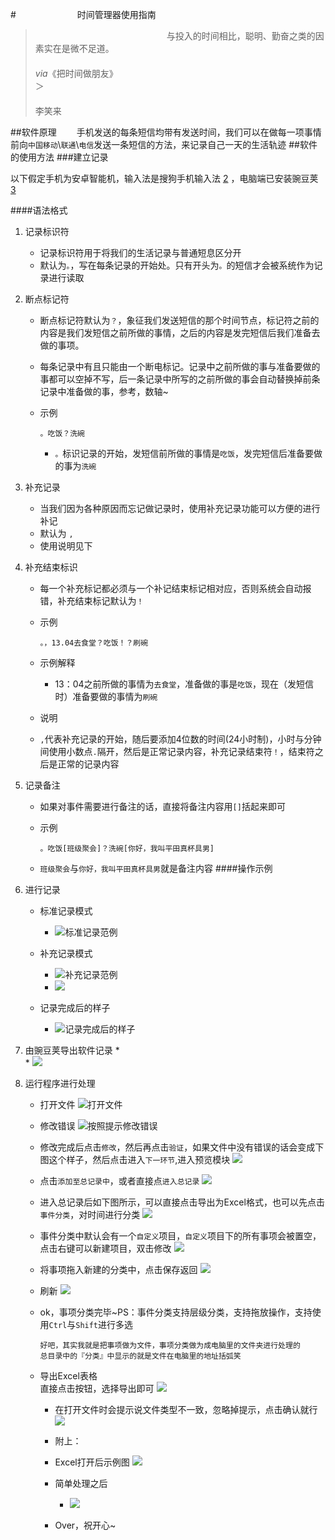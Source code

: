 #　　　　　　　时间管理器使用指南

>    　　　　　　　　　　　　　　　与投入的时间相比，聪明、勤奋之类的因素实在是微不足道。  
>　　　
>   　　　　　　　　　　　　　　　　　　　　　　　　　　　　　　　　　　　　　　　　　　*via*《把时间做朋友》  
＞  　　　　　　　　　　　　　　　　　　　　　　　　　　　　　　　　　　　　　　　　　　　　　　　李笑来

##软件原理
　　手机发送的每条短信均带有发送时间，我们可以在做每一项事情前向`中国`<code>移动</code>\\<code>联通</code>\\<code>电信</code>发送一条短信的方法，来记录自己一天的生活轨迹
##软件的使用方法
###建立记录

以下假定手机为安卓智能机，输入法是搜狗手机输入法 [2] ，电脑端已安装豌豆荚 [3]

####语法格式
1.	记录标识符
	*	记录标识符用于将我们的生活记录与普通短息区分开
	*	默认为`。`，写在每条记录的开始处。只有开头为`。`的短信才会被系统作为记录进行读取
2.	断点标记符
	*	断点标记符默认为`？`，象征我们发送短信的那个时间节点，标记符之前的内容是我们发短信之前所做的事情，之后的内容是发完短信后我们准备去做的事项。
	*	每条记录中有且只能由一个断电标记。记录中之前所做的事与准备要做的事都可以空掉不写，后一条记录中所写的之前所做的事会自动替换掉前条记录中准备做的事，参考，数轴~
	*	示例	
	
			。吃饭？洗碗
	
	    *	`。`标识记录的开始，发短信前所做的事情是`吃饭`，发完短信后准备要做的事为`洗碗`	
3.	补充记录
	*	当我们因为各种原因而忘记做记录时，使用补充记录功能可以方便的进行补记
	*	默认为 `,`  
	*	使用说明见下
4.	补充结束标识
	*	每一个补充标记都必须与一个补记结束标记相对应，否则系统会自动报错，补充结束标记默认为`！`
	*	示例
		
			。，13.04去食堂？吃饭！？刷碗	
	*   示例解释
    	*   13：04之前所做的事情为`去食堂`，准备做的事是`吃饭`，现在（发短信时）准备要做的事情为`刷碗`
    *	说明
	*	`,`代表补充记录的开始，随后要添加4位数的时间(24小时制)，小时与分钟间使用小数点`.`隔开，然后是正常记录内容，补充记录结束符`！`，结束符之后是正常的记录内容  
5.	记录备注
	*	如果对事件需要进行备注的话，直接将备注内容用`[]`括起来即可
	*	示例  
				
	        。吃饭[班级聚会]？洗碗[你好，我叫平田真杯具男]
		
	*	`班级聚会`与`你好，我叫平田真杯具男`就是备注内容
####操作示例  
 1. 进行记录  
	*	标准记录模式
		*	![标准记录范例](http://timerecord-timerecord.stor.sinaapp.com/%E7%A4%BA%E4%BE%8B%E5%9B%BE%E7%89%87/%E6%A0%87%E5%87%86%E8%AE%B0%E5%BD%95%E8%8C%83%E4%BE%8B.png)

	*	补充记录模式
		*	![补充记录范例](http://timerecord-timerecord.stor.sinaapp.com/%E7%A4%BA%E4%BE%8B%E5%9B%BE%E7%89%87/%E8%A1%A5%E5%85%85%E8%AE%B0%E5%BD%95%E8%8C%83%E4%BE%8B.png)
		*	![](http://timerecord-timerecord.stor.sinaapp.com/%E7%A4%BA%E4%BE%8B%E5%9B%BE%E7%89%87/%E8%A1%A5%E5%85%85%E8%AE%B0%E5%BD%95%E8%8C%83%E4%BE%8B2.png)

	*	记录完成后的样子
		*	![记录完成后的样子](http://timerecord-timerecord.stor.sinaapp.com/%E7%A4%BA%E4%BE%8B%E5%9B%BE%E7%89%87/%E8%AE%B0%E5%BD%95%E8%8C%83%E4%BE%8B.png)

 2. 由豌豆荚导出软件记录
 	*	
 		*	![](http://timerecord-timerecord.stor.sinaapp.com/%E7%A4%BA%E4%BE%8B%E5%9B%BE%E7%89%87/%E5%AF%BC%E5%87%BA.JPG)
 3. 运行程序进行处理
 	*	打开文件
 			![打开文件](http://timerecord-timerecord.stor.sinaapp.com/%E7%A4%BA%E4%BE%8B%E5%9B%BE%E7%89%87/%E6%89%93%E5%BC%80%E6%96%87%E4%BB%B6.JPG)
 	*	修改错误
 			![按照提示修改错误](http://timerecord-timerecord.stor.sinaapp.com/%E7%A4%BA%E4%BE%8B%E5%9B%BE%E7%89%87/%E6%8C%89%E6%8F%90%E7%A4%BA%E4%BF%AE%E6%94%B9%E8%AE%B0%E5%BD%95%E4%B8%AD%E5%AD%98%E5%9C%A8%E7%9A%84%E9%94%99%E8%AF%AF.JPG)	
 	*	修改完成后点击`修改`，然后再点击`验证`，如果文件中没有错误的话会变成下图这个样子，然后点击进入`下一环节`,进入预览模块
 		![](http://timerecord-timerecord.stor.sinaapp.com/%E7%A4%BA%E4%BE%8B%E5%9B%BE%E7%89%87/%E9%AA%8C%E8%AF%81%E5%AE%8C%E6%AF%95%EF%BC%8C%E7%82%B9%E5%87%BB%E8%BF%9B%E5%85%A5%E4%B8%8B%E4%B8%80%E7%8E%AF%E8%8A%82.JPG)	
	*	点击`添加至总记录中`，或者直接点`进入总记录`
		![](http://timerecord-timerecord.stor.sinaapp.com/%E7%A4%BA%E4%BE%8B%E5%9B%BE%E7%89%87/%E6%B7%BB%E5%8A%A0%E8%87%B3%E6%80%BB%E8%AE%B0%E5%BD%95.JPG)
	*	进入总记录后如下图所示，可以直接点击导出为Excel格式，也可以先点击`事件分类`，对时间进行分类
		![](http://timerecord-timerecord.stor.sinaapp.com/%E7%A4%BA%E4%BE%8B%E5%9B%BE%E7%89%87/%E8%BF%9B%E5%85%A5%E6%80%BB%E8%AE%B0%E5%BD%95.JPG)	
	*	事件分类中默认会有一个`自定义`项目，`自定义`项目下的所有事项会被置空，点击右键可以新建项目，双击修改
		![](http://timerecord-timerecord.stor.sinaapp.com/%E7%A4%BA%E4%BE%8B%E5%9B%BE%E7%89%87/%E4%BA%8B%E4%BB%B6%E5%88%86%E7%B1%BB.JPG)
	*	将事项拖入新建的分类中，点击保存返回
		![](http://timerecord-timerecord.stor.sinaapp.com/%E7%A4%BA%E4%BE%8B%E5%9B%BE%E7%89%87/%E4%BF%9D%E5%AD%98.JPG)
	*	刷新
		![](http://timerecord-timerecord.stor.sinaapp.com/%E7%A4%BA%E4%BE%8B%E5%9B%BE%E7%89%87/%E4%BF%9D%E5%AD%98%E5%90%8E%E5%88%B7%E6%96%B0.JPG)
	*	ok，事项分类完毕~PS：事件分类支持层级分类，支持拖放操作，支持使用`Ctrl`与`Shift`进行多选
				
	        好吧，其实我就是把事项做为文件，事项分类做为成电脑里的文件夹进行处理的
			总目录中的『分类』中显示的就是文件在电脑里的地址括弧笑   
		
 	*	导出Excel表格	
 		直接点击按钮，选择导出即可
		![](http://timerecord-timerecord.stor.sinaapp.com/%E7%A4%BA%E4%BE%8B%E5%9B%BE%E7%89%87/%E5%AF%BC%E5%87%BA%E4%B8%BAexcel.JPG)
		*	在打开文件时会提示说文件类型不一致，忽略掉提示，点击确认就行
		![](http://timerecord-timerecord.stor.sinaapp.com/%E7%A4%BA%E4%BE%8B%E5%9B%BE%E7%89%87/%E7%9B%B4%E6%8E%A5%E7%82%B9%E7%A1%AE%E5%AE%9A.JPG)
		
		*	附上：
		*	Excel打开后示例图
        ![](http://timerecord-timerecord.stor.sinaapp.com/%E7%A4%BA%E4%BE%8B%E5%9B%BE%E7%89%87/%E7%A4%BA%E4%BE%8B.JPG)
        *   简单处理之后
            *  ![](http://timerecord-timerecord.stor.sinaapp.com/%E7%A4%BA%E4%BE%8B%E5%9B%BE%E7%89%87/Excel%E7%AE%80%E5%8D%95%E5%A4%84%E7%90%86%E4%B9%8B%E5%90%8E.JPG)
		*	Over，祝开心~	

	




[1]:  http://book.douban.com/subject/3609132/
[2]: http://shouji.sogou.com/?r=pinyin
[3]: http://www.wandoujia.com/
